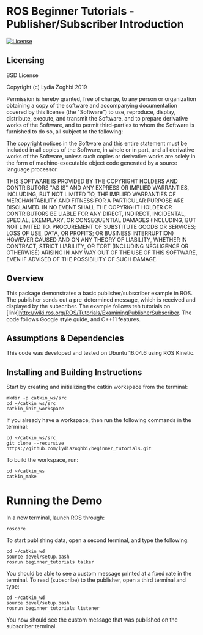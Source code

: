 # ROS Beginner Tutorials - Publisher/Subscriber Introduction
[![License](https://img.shields.io/badge/License-BSD%203--Clause-blue.svg)](https://opensource.org/licenses/BSD-3-Clause)

## Licensing
BSD License

Copyright (c) Lydia Zoghbi 2019

Permission is hereby granted, free of charge, to any person or organization
obtaining a copy of the software and accompanying documentation covered by
this license (the "Software") to use, reproduce, display, distribute,
execute, and transmit the Software, and to prepare derivative works of the
Software, and to permit third-parties to whom the Software is furnished to
do so, all subject to the following:

The copyright notices in the Software and this entire statement
must be included in all copies of the Software, in whole or in part, and
all derivative works of the Software, unless such copies or derivative
works are solely in the form of machine-executable object code generated by
a source language processor.

THIS SOFTWARE IS PROVIDED BY THE COPYRIGHT HOLDERS AND CONTRIBUTORS "AS IS"
AND ANY EXPRESS OR IMPLIED WARRANTIES, INCLUDING, BUT NOT LIMITED TO, THE
IMPLIED WARRANTIES OF MERCHANTABILITY AND FITNESS FOR A PARTICULAR
PURPOSE ARE DISCLAIMED. IN NO EVENT SHALL THE COPYRIGHT HOLDER OR
CONTRIBUTORS BE LIABLE FOR ANY DIRECT, INDIRECT, INCIDENTAL, SPECIAL, 
EXEMPLARY, OR CONSEQUENTIAL DAMAGES (INCLUDING, BUT NOT LIMITED TO, 
PROCUREMENT OF SUBSTITUTE GOODS OR SERVICES; LOSS OF USE, DATA, OR PROFITS;
OR BUSINESS INTERRUPTION) HOWEVER CAUSED AND ON ANY THEORY OF LIABILITY, 
WHETHER IN CONTRACT, STRICT LIABILITY, OR TORT (INCLUDING NEGLIGENCE OR
OTHERWISE) ARISING IN ANY WAY OUT OF THE USE OF THIS SOFTWARE, EVEN IF
ADVISED OF THE POSSIBILITY OF SUCH DAMAGE.

## Overview
This package demonstrates a basic publisher/subscriber example in ROS. The publisher sends out a pre-determined message, which is received and displayed by the subscriber. The example follows teh tutorials on [link]http://wiki.ros.org/ROS/Tutorials/ExaminingPublisherSubscriber. The code follows Google style guide, and C++11 features.

## Assumptions & Dependencies
This code was developed and tested on Ubuntu 16.04.6 using ROS Kinetic. 

## Installing and Building Instructions
Start by creating and initializing the catkin workspace from the terminal:
```
mkdir -p catkin_ws/src
cd ~/catkin_ws/src
catkin_init_workspace
```
If you already have a workspace, then run the following commands in the terminal:
```
cd ~/catkin_ws/src
git clone --recursive https://github.com/lydiazoghbi/beginner_tutorials.git
```
To build the workspace, run:
```
cd ~/catkin_ws
catkin_make
```

# Running the Demo
In a new terminal, launch ROS through:
```
roscore
```
To start publishing data, open a second terminal, and type the following:
```
cd ~/catkin_wd
source devel/setup.bash
rosrun beginner_tutorials talker
```
You should be able to see a custom message printed at a fixed rate in the terminal. To read (subscribe) to the publisher, open a third terminal and type:
```
cd ~/catkin_wd
source devel/setup.bash
rosrun beginner_tutorials listener
```
You now should see the custom message that was published on the subscriber terminal.

